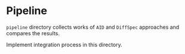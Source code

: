 # Pipeline
`pipeline` directory collects works of `AID` and `DiffSpec` approaches and compares the results.

Implement integration process in this directory.